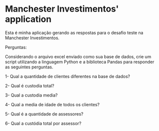 # Manchester Investimentos' application

Esta é minha aplicação gerando as respostas para o desafio teste na Manchester Investimentos.



Perguntas:

Considerando o arquivo excel enviado como sua base de dados, crie um script utilizando a linguagem Python e a biblioteca Pandas para responder as seguintes perguntas.

1- Qual a quantidade de clientes diferentes na base de dados?

2- Qual é custodia total?

3- Qual a custodia media?

4- Qual a media de idade de todos os clientes?

5- Qual é a quantidade de assessores?

6- Qual a custódia total por assessor?
